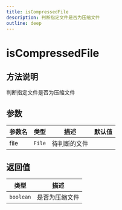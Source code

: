 ```yaml
---
title: isCompressedFile
description: 判断指定文件是否为压缩文件
outline: deep
---
```


# isCompressedFile

## 方法说明

判断指定文件是否为压缩文件

## 参数

| 参数名 | 类型 | 描述 | 默认值 |
| --- | --- | --- | --- |
| file | `File` | 待判断的文件 |  |

## 返回值

| 类型 | 描述 |
| --- | --- |
| `boolean` | 是否为压缩文件 |
